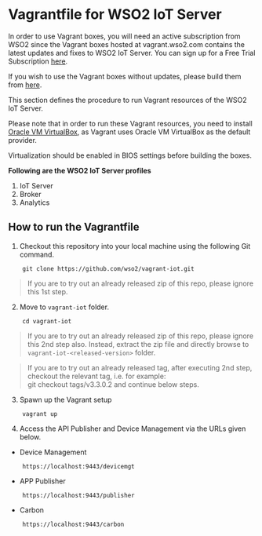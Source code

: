 # Vagrantfile for WSO2 IoT Server

In order to use Vagrant boxes, you will need an active subscription from WSO2 since the Vagrant boxes hosted at vagrant.wso2.com contains the latest updates and fixes to WSO2 IoT Server. You can sign up for a Free Trial Subscription [here](https://wso2.com/free-trial-subscription).

If you wish to use the Vagrant boxes without updates, please build them from [here](https://github.com/wso2/vagrant-boxes).

This section defines the procedure to run Vagrant resources of the WSO2 IoT Server.

Please note that in order to run these Vagrant resources, you need to install
[Oracle VM VirtualBox](http://www.oracle.com/technetwork/server-storage/virtualbox/downloads/index.html),
as Vagrant uses Oracle VM VirtualBox as the default provider.

Virtualization should be enabled in BIOS settings before building the boxes.

**Following are the WSO2 IoT Server profiles**

  1. IoT Server
  2. Broker
  3. Analytics

## How to run the Vagrantfile

1. Checkout this repository into your local machine using the following Git command.

```
    git clone https://github.com/wso2/vagrant-iot.git
```
> If you are to try out an already released zip of this repo, please ignore this 1st step.


2. Move to `vagrant-iot` folder.

```
    cd vagrant-iot
```
>If you are to try out an already released zip of this repo, please ignore this 2nd step also. Instead, extract the zip file and directly browse to `vagrant-iot-<released-version>` folder.

>If you are to try out an already released tag, after executing 2nd step, checkout the relevant tag, i.e. for example: <br> git checkout tags/v3.3.0.2 and continue below steps.

3. Spawn up the Vagrant setup

```
    vagrant up
```

4. Access the API Publisher and Device Management via the URLs given below.

* Device Management
```
    https://localhost:9443/devicemgt
```

* APP Publisher

```
    https://localhost:9443/publisher
```

* Carbon

```
    https://localhost:9443/carbon
```
